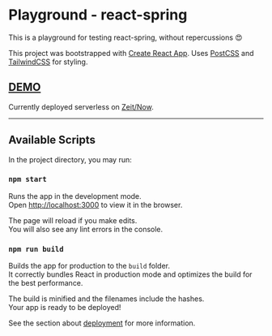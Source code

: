 # Playground - react-spring

This is a playground for testing react-spring, without repercussions 😍

This project was bootstrapped with [Create React App](https://github.com/facebook/create-react-app). Uses [PostCSS](https://postcss.org/) and [TailwindCSS](https://tailwindcss.com) for styling.

## [DEMO](https://playground-react-spring-ii3kucgg7.now.sh/)

Currently deployed serverless on [Zeit/Now](https://zeit.co/now).

---

## Available Scripts

In the project directory, you may run:

### `npm start`

Runs the app in the development mode.<br>
Open [http://localhost:3000](http://localhost:3000) to view it in the browser.

The page will reload if you make edits.<br>
You will also see any lint errors in the console.

### `npm run build`

Builds the app for production to the `build` folder.<br>
It correctly bundles React in production mode and optimizes the build for the best performance.

The build is minified and the filenames include the hashes.<br>
Your app is ready to be deployed!

See the section about [deployment](https://facebook.github.io/create-react-app/docs/deployment) for more information.
